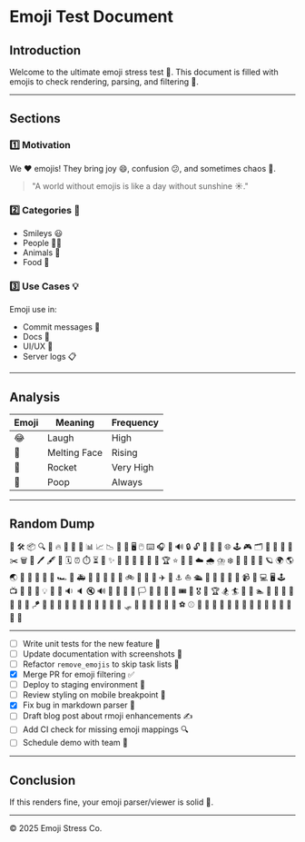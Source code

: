 # Emoji Test Document

## Introduction

Welcome to the ultimate emoji stress test 🚀. This document is filled with emojis to check rendering, parsing, and filtering 🎉.

---

## Sections

### 1️⃣ Motivation

We ❤️ emojis! They bring joy 😄, confusion 😕, and sometimes chaos 🤪.

> "A world without emojis is like a day without sunshine ☀️."

### 2️⃣ Categories 🎨

- Smileys 😃
- People 🙋‍♂️
- Animals 🐶
- Food 🍕

### 3️⃣ Use Cases 💡

Emoji use in:

- Commit messages 💬
- Docs 📄
- UI/UX 🎨
- Server logs 📋

---

## Analysis

| Emoji | Meaning      | Frequency |
|-------|--------------|-----------|
| 😂    | Laugh        | High      |
| 🫠    | Melting Face | Rising    |
| 🚀    | Rocket       | Very High |
| 💩    | Poop         | Always    |

---

## Random Dump

🚧 🛠️ 📦 🔍 🔄 🔥 🧩 🧪 💾 📊 📈 📉 🎯 🧠 🖥️ 🖱️ ⌨️ 🎧 🎤 🔊 🔒 🔓 🔑 📱 📲 🌐 🕹️ 🎮 🗂️ 📁 📂 🔖 📌 ✂️ 🗑️ 📝 🖊️ 🖋️ 📅 🗓️ ⏰ ⏱️ ⏳ 📌 ✨ 🎈 🎂 🎁 🎀 🎉 🔔 🏆 ⭐ 🌟 🌈 ☁️ 🌧️ ⛈️ ❄️ 🌊 🌋 🌌 🌠 🪐 🌍 🌎 🌏 🚗 🚕 🚙 🚌 🚎 🏎️ 🚓 🚑 🚒 🚐 🚚 🚛 🚜 🚲 🛴 🚨 🚁 ✈️ 🚀 ⚓ ⛵ 🛳️ 🌃 🌅 🌇 📸 🎥 📹 📱 💻 🖥️ 🕹️ 📺 📡 🔋 🔌 💡 🔦 🔆 🔉 🔈 🔇 🔊 📢 📣 📯 🔔 🏳️ 🏴 🚩 🎌 🏁 🎟️ 🎫 🎖️ 🏅 🏆 🏂 🏄 🏇 🚴 🏊 🤾 🤹 🧗 🏹 🥊 🥋 🎯 🪁 🏓 🏸 🏒 🏑 🥅 🏏 🏐 🏉 🥏 🎱 🎳 🛷 🥌 🏹 🥇 🥈 🥉 🏅 ⚽ ⚾ 🏀 🏐 🏈 🎾 🏒 🏓 🏸 🥅 🥍 🏑 🥏 🏏 🎱 🎳 🎯

---

- [ ] Write unit tests for the new feature 🧪  
- [ ] Update documentation with screenshots 📸  
- [ ] Refactor `remove_emojis` to skip task lists 🔧  
- [x] Merge PR for emoji filtering ✅  
- [ ] Deploy to staging environment 🚀  
- [ ] Review styling on mobile breakpoint 📱  
- [x] Fix bug in markdown parser 🐛  
- [ ] Draft blog post about rmoji enhancements ✍️  
- [ ] Add CI check for missing emoji mappings 🔍  
- [ ] Schedule demo with team 📆  

---

## Conclusion

If this renders fine, your emoji parser/viewer is solid 🎯.

---

© 2025 Emoji Stress Co.
